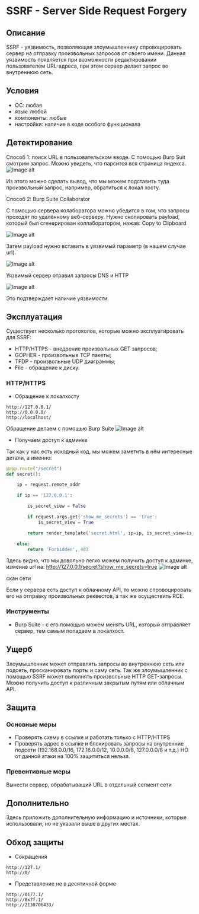 # SSRF - Server Side Request Forgery

## Описание

SSRF - уязвимость, позволяющая злоумышленнику спровоцировать сервер на отправку произвольных запросов от своего имени. Данная уязвимость появляется при возможности редактировании пользователем URL-адреса, при этом сервер делает запрос во внутреннюю сеть.

## Условия

- ОС: любая
- язык: любой
- компоненты: любые
- настройки: наличие в коде особого функционала

## Детектирование

Способ 1: поиск URL в пользовательском вводе.
С помощью Burp Suit смотрим запрос. Можно увидеть, что парсится вся страница яндекса.
![Image alt](https://github.com/lifeskipp/shift2019/raw/master/ssrf/images/1_pars.png)

Из этого можно сделать вывод, что мы можем подставить туда произвольный запрос, например, обратиться к локал хосту. 

Способ 2: Burp Suite Collaborator

С помощью сервера колаборатора можно убедится в том, что запросы проходят по удалённому веб-серверу.
Нужно скопировать payload, который был сгенерирован коллаборатором, нажав: Copy to Clipboard

![Image alt](https://github.com/lifeskipp/shift2019/raw/master/ssrf/images/2_2_copy.jpg)

Затем payload нужно вставить в уязвимый параметр (в нашем случае url). 

![Image alt](https://github.com/lifeskipp/shift2019/raw/master/ssrf/images/2_3_paste.jpg)

Уязвимый сервер отравил запросы DNS и HTTP

![Image alt](https://github.com/lifeskipp/shift2019/raw/master/ssrf/images/2_collab.png)

Это подтверждает наличие уязвимости.

## Эксплуатация

Существует несколько протоколов, которые можно эксплуатировать для SSRF:
- HTTP/HTTPS - внедрение произвольных GET запросов;
- GOPHER - произвольные TCP пакеты;
- TFDP - произвольные UDP диаграммы;
- File - обращение к диску.	

### HTTP/HTTPS
 
- Обращение к локалхосту
```
http://127.0.0.1/
http://0.0.0.0/
http://localhost/
```
Обращение делаем с помощью Burp Suite
![Image alt](https://github.com/lifeskipp/shift2019/raw/master/ssrf/images/3_localhost.png)

- Получаем доступ к админке

Так как у нас есть исходный код, мы можем заметить в нём интересные детали, а именно:
```python
@app.route("/secret")
def secret():

	ip = request.remote_addr

	if ip == '127.0.0.1':

		is_secret_view = False

		if request.args.get('show_me_secrets') == 'true':
			is_secret_view = True

		return render_template('secret.html', ip=ip, is_secret_view=is_secret_view)

	else:
		return 'Forbidden', 403
```
Здесь видно, что мы довольно легко можем получить доступ к админке, изменив url на: http://127.0.0.1/secret?show_me_secrets=true
![Image alt](https://github.com/lifeskipp/shift2019/raw/master/ssrf/images/4_admin.png)


скан сети

Если у сервера есть доступ к облачному API, то можно спровоцировать его на отправку произвольных реквестов, а так же осуществить RCE.



### Инструменты

- Burp Suite  - с его помощью можем менять URL, который отправляет сервер, тем самым попадаем в локалхост.

## Ущерб

Злоумышленник может отправлять запросы во внутреннюю сеть или подсеть, просканировать порты и саму сеть.
Так же злоумышленник с помощью SSRF может выполнять произвольные HTTP GET-запросы.
Можно получить доступ к различным закрытым путям или облачным API.

## Защита
### Основные меры

- Проверять схему в ссылке и работать только с HTTP/HTTPS
- Проверять адрес в ссылке и блокировать запросы на внутренние подсети
(192.168.0.0/16, 172.16.0.0/12, 10.0.0.0/8, 127.0.0.0/8 и т.д.)
НО от данной атаки на 100% защититься нельзя.

### Превентивные меры
Вынести сервер, обрабатыващий URL в отдельный сегмент сети


## Дополнительно
Здесь приложить дополнительную информацию и источники, которые использовали, но не указали выше в других местах.

## Обход защиты
- Сокращения
```
http://127.1/
http://0/
```
- Представление не в десятичной форме
```
http://0177.1/
http://0x7f.1/
http://2130706433/
```

